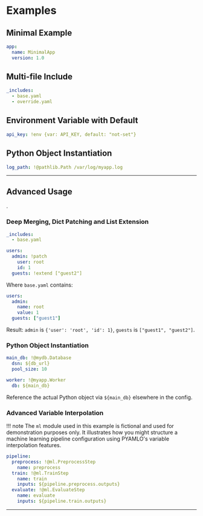# Examples

## Minimal Example
```yaml
app:
  name: MinimalApp
  version: 1.0
```

## Multi-file Include
```yaml
_includes:
  - base.yaml
  - override.yaml
```

## Environment Variable with Default
```yaml
api_key: !env {var: API_KEY, default: "not-set"}
```

## Python Object Instantiation
```yaml
log_path: !@pathlib.Path /var/log/myapp.log
```

---

## Advanced Usage
.

### Deep Merging, Dict Patching and List Extension
```yaml
_includes:
  - base.yaml

users:
  admin: !patch 
    user: root
    id: 1
  guests: !extend ["guest2"]

```
Where `base.yaml` contains:
```yaml
users:
  admin:
    name: root
    value: 1
  guests: ["guest1"]
```
Result: `admin` is `{'user': 'root', 'id': 1}`, `guests` is `["guest1", "guest2"]`.

### Python Object Instantiation
```yaml
main_db: !@mydb.Database
  dsn: ${db_url}
  pool_size: 10

worker: !@myapp.Worker
  db: ${main_db}
```
Reference the actual Python object via `${main_db}` elsewhere in the config.


### Advanced Variable Interpolation

!!! note
    The `ml` module used in this example is fictional and used for demonstration purposes only. It illustrates how you might structure a machine learning pipeline configuration using PYAMLO's variable interpolation features.

```yaml
pipeline:
  preprocess: !@ml.PreprocessStep
    name: preprocess
  train: !@ml.TrainStep
    name: train
    inputs: ${pipeline.preprocess.outputs}
  evaluate: !@ml.EvaluateStep
    name: evaluate
    inputs: ${pipeline.train.outputs}
```

---
